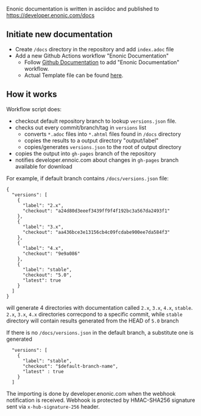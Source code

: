 Enonic documentation is written in asciidoc and published to https://developer.enonic.com/docs

## Initiate new documentation

- Create `/docs` directory in the repository and add `index.adoc` file
- Add a new Github Actions workflow "Enonic Documentation"
  - Follow [Github Documentation](https://docs.github.com/en/actions/using-workflows/using-starter-workflows#using-starter-workflows) to add "Enonic Documentation" workflow. 
  - Actual Template file can be found [here](https://github.com/enonic/.github/blob/master/workflow-templates/enonic-docgen.yml).

## How it works

Workflow script does:
- checkout default repository branch to lookup `versions.json` file.
- checks out every commit/branch/tag in `versions` list
  - converts `*.adoc` files into `*.ahtml` files found in `/docs` directory
  - copies the results to a output directory "$output/$label"
  - copies/generates `versions.json` to the root of output directory 
- copies the output into `gh-pages` branch of the repository
- notifies developer.ennoic.com about changes in `gh-pages` branch available for download

For example, if default branch contains `/docs/versions.json` file:
```
{
  "versions": [
    {
      "label": "2.x",
      "checkout": "a24d80d3eeef3439ff9f4f192bc3a567da2493f1"
    },
    {
      "label": "3.x",
      "checkout": "aa436bce3e13156cb4c09fcdabe900ee7da584f3"
    },
    {
      "label": "4.x",
      "checkout": "9e9a086"
    },
    {
      "label": "stable",
      "checkout": "5.0",
      "latest": true
    }      
  ]
}
```
will generate 4 directories with documentation called `2.x`, `3.x`, `4.x`, `stable`. 
`2.x`, `3.x`, `4.x` directories correcpond to a specific commit, while `stable` directory will contain results generated from the HEAD of `5.0` branch

If there is no `/docs/versions.json` in the default branch, a substitute one is generated
```
  "versions": [
    {
      "label": "stable",
      "checkout": "$default-branch-name",
      "latest" : true
    }      
  ]
```

The importing is done by developer.enonic.com when the webhook notification is received. Webhook is protected by HMAC-SHA256 signature sent via `x-hub-signature-256` header.
